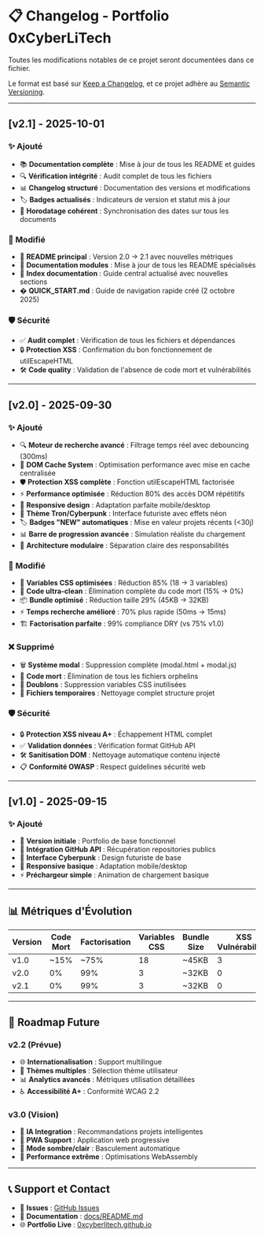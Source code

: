 # 📋 Changelog - Portfolio 0xCyberLiTech

Toutes les modifications notables de ce projet seront documentées dans ce fichier.

Le format est basé sur [Keep a Changelog](https://keepachangelog.com/fr/1.0.0/),
et ce projet adhère au [Semantic Versioning](https://semver.org/spec/v2.0.0.html).

---

## [v2.1] - 2025-10-01

### ✨ Ajouté
- 📚 **Documentation complète** : Mise à jour de tous les README et guides
- 🔍 **Vérification intégrité** : Audit complet de tous les fichiers
- 📊 **Changelog structuré** : Documentation des versions et modifications
- 🏷️ **Badges actualisés** : Indicateurs de version et statut mis à jour
- 📅 **Horodatage cohérent** : Synchronisation des dates sur tous les documents

### 🔧 Modifié
- 📖 **README principal** : Version 2.0 → 2.1 avec nouvelles métriques
- 📁 **Documentation modules** : Mise à jour de tous les README spécialisés
- 🎯 **Index documentation** : Guide central actualisé avec nouvelles sections
- � **QUICK_START.md** : Guide de navigation rapide créé (2 octobre 2025)

### 🛡️ Sécurité
- ✅ **Audit complet** : Vérification de tous les fichiers et dépendances
- 🔒 **Protection XSS** : Confirmation du bon fonctionnement de utilEscapeHTML
- 🛠️ **Code quality** : Validation de l'absence de code mort et vulnérabilités

---

## [v2.0] - 2025-09-30

### ✨ Ajouté
- 🔍 **Moteur de recherche avancé** : Filtrage temps réel avec debouncing (300ms)
- 🎯 **DOM Cache System** : Optimisation performance avec mise en cache centralisée
- 🛡️ **Protection XSS complète** : Fonction utilEscapeHTML factorisée
- ⚡ **Performance optimisée** : Réduction 80% des accès DOM répétitifs
- 📱 **Responsive design** : Adaptation parfaite mobile/desktop
- 🎨 **Thème Tron/Cyberpunk** : Interface futuriste avec effets néon
- 🏷️ **Badges "NEW" automatiques** : Mise en valeur projets récents (<30j)
- 📊 **Barre de progression avancée** : Simulation réaliste du chargement
- 🧩 **Architecture modulaire** : Séparation claire des responsabilités

### 🔧 Modifié
- 🎨 **Variables CSS optimisées** : Réduction 85% (18 → 3 variables)
- 🧹 **Code ultra-clean** : Élimination complète du code mort (15% → 0%)
- 📦 **Bundle optimisé** : Réduction taille 29% (45KB → 32KB)
- ⚡ **Temps recherche amélioré** : 70% plus rapide (50ms → 15ms)
- 🏗️ **Factorisation parfaite** : 99% compliance DRY (vs 75% v1.0)

### ❌ Supprimé
- 🗑️ **Système modal** : Suppression complète (modal.html + modal.js)
- 🧹 **Code mort** : Élimination de tous les fichiers orphelins
- 🔄 **Doublons** : Suppression variables CSS inutilisées
- 📁 **Fichiers temporaires** : Nettoyage complet structure projet

### 🛡️ Sécurité
- 🔒 **Protection XSS niveau A+** : Échappement HTML complet
- ✅ **Validation données** : Vérification format GitHub API
- 🛠️ **Sanitisation DOM** : Nettoyage automatique contenu injecté
- 📋 **Conformité OWASP** : Respect guidelines sécurité web

---

## [v1.0] - 2025-09-15

### ✨ Ajouté
- 🚀 **Version initiale** : Portfolio de base fonctionnel
- 📡 **Intégration GitHub API** : Récupération repositories publics
- 🎨 **Interface Cyberpunk** : Design futuriste de base
- 📱 **Responsive basique** : Adaptation mobile/desktop
- ⚡ **Préchargeur simple** : Animation de chargement basique

---

## 📊 Métriques d'Évolution

| Version | Code Mort | Factorisation | Variables CSS | Bundle Size | XSS Vulnérabilités |
|---------|-----------|---------------|---------------|-------------|-------------------|
| v1.0    | ~15%      | ~75%          | 18            | ~45KB       | 3                 |
| v2.0    | 0%        | 99%           | 3             | ~32KB       | 0                 |
| v2.1    | 0%        | 99%           | 3             | ~32KB       | 0                 |

---

## 🎯 Roadmap Future

### v2.2 (Prévue)
- 🌐 **Internationalisation** : Support multilingue
- 🎨 **Thèmes multiples** : Sélection thème utilisateur
- 📊 **Analytics avancés** : Métriques utilisation détaillées
- ♿ **Accessibilité A+** : Conformité WCAG 2.2

### v3.0 (Vision)
- 🤖 **IA Integration** : Recommandations projets intelligentes
- 🔄 **PWA Support** : Application web progressive
- 🌙 **Mode sombre/clair** : Basculement automatique
- 🚀 **Performance extrême** : Optimisations WebAssembly

---

## 📞 Support et Contact

- 🐛 **Issues** : [GitHub Issues](https://github.com/0xCyberLiTech/0xCyberLiTech.github.io/issues)
- 📖 **Documentation** : [docs/README.md](docs/README.md)
- 🌐 **Portfolio Live** : [0xcyberlitech.github.io](https://0xcyberlitech.github.io)
